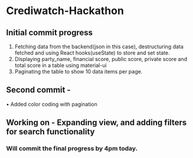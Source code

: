 # Crediwatch-Hackathon

## Initial commit progress 
1. Fetching data from the backend(json in this case), destructuring data fetched and using React hooks(useState) to store and set state.
2. Displaying party_name, financial score, public score, private score and total score in a table using material-ui
3. Paginating the table to show 10 data items per page.

## Second commit - 
• Added color coding with pagination

## Working on - Expanding view, and adding filters for search functionality
### Will commit the final progress by 4pm today.
